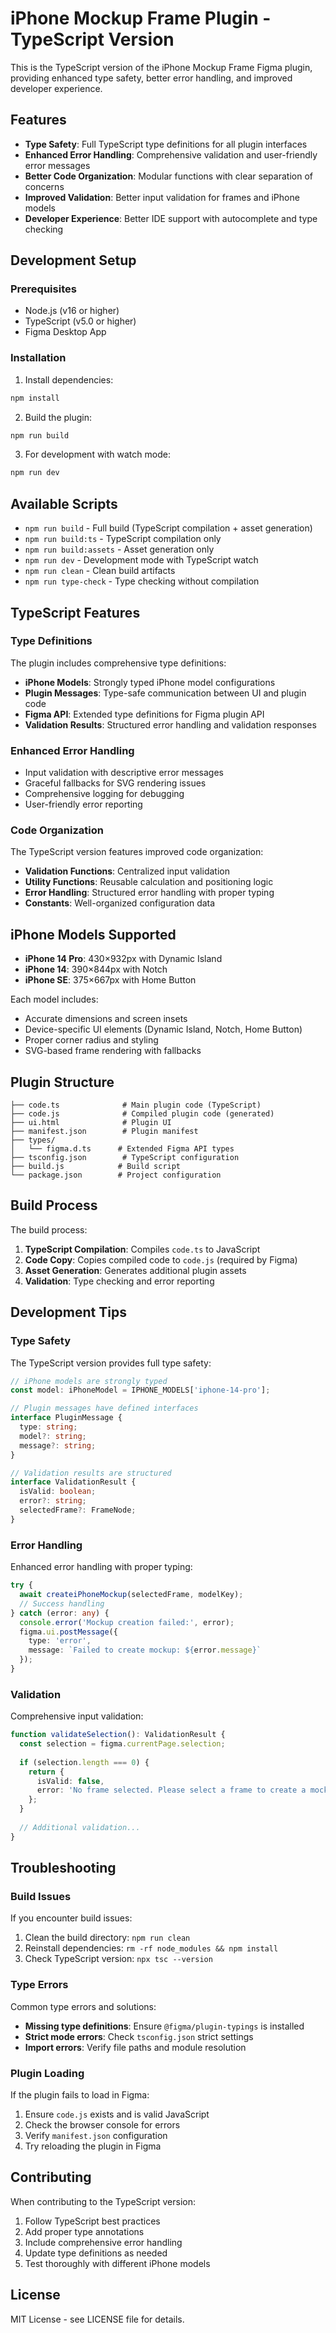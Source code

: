 # iPhone Mockup Frame Plugin - TypeScript Version

This is the TypeScript version of the iPhone Mockup Frame Figma plugin, providing enhanced type safety, better error handling, and improved developer experience.

## Features

- **Type Safety**: Full TypeScript type definitions for all plugin interfaces
- **Enhanced Error Handling**: Comprehensive validation and user-friendly error messages
- **Better Code Organization**: Modular functions with clear separation of concerns
- **Improved Validation**: Better input validation for frames and iPhone models
- **Developer Experience**: Better IDE support with autocomplete and type checking

## Development Setup

### Prerequisites

- Node.js (v16 or higher)
- TypeScript (v5.0 or higher)
- Figma Desktop App

### Installation

1. Install dependencies:
```bash
npm install
```

2. Build the plugin:
```bash
npm run build
```

3. For development with watch mode:
```bash
npm run dev
```

## Available Scripts

- `npm run build` - Full build (TypeScript compilation + asset generation)
- `npm run build:ts` - TypeScript compilation only
- `npm run build:assets` - Asset generation only
- `npm run dev` - Development mode with TypeScript watch
- `npm run clean` - Clean build artifacts
- `npm run type-check` - Type checking without compilation

## TypeScript Features

### Type Definitions

The plugin includes comprehensive type definitions:

- **iPhone Models**: Strongly typed iPhone model configurations
- **Plugin Messages**: Type-safe communication between UI and plugin code
- **Figma API**: Extended type definitions for Figma plugin API
- **Validation Results**: Structured error handling and validation responses

### Enhanced Error Handling

- Input validation with descriptive error messages
- Graceful fallbacks for SVG rendering issues
- Comprehensive logging for debugging
- User-friendly error reporting

### Code Organization

The TypeScript version features improved code organization:

- **Validation Functions**: Centralized input validation
- **Utility Functions**: Reusable calculation and positioning logic
- **Error Handling**: Structured error handling with proper typing
- **Constants**: Well-organized configuration data

## iPhone Models Supported

- **iPhone 14 Pro**: 430×932px with Dynamic Island
- **iPhone 14**: 390×844px with Notch
- **iPhone SE**: 375×667px with Home Button

Each model includes:
- Accurate dimensions and screen insets
- Device-specific UI elements (Dynamic Island, Notch, Home Button)
- Proper corner radius and styling
- SVG-based frame rendering with fallbacks

## Plugin Structure

```
├── code.ts              # Main plugin code (TypeScript)
├── code.js              # Compiled plugin code (generated)
├── ui.html              # Plugin UI
├── manifest.json        # Plugin manifest
├── types/
│   └── figma.d.ts      # Extended Figma API types
├── tsconfig.json        # TypeScript configuration
├── build.js            # Build script
└── package.json        # Project configuration
```

## Build Process

The build process:

1. **TypeScript Compilation**: Compiles `code.ts` to JavaScript
2. **Code Copy**: Copies compiled code to `code.js` (required by Figma)
3. **Asset Generation**: Generates additional plugin assets
4. **Validation**: Type checking and error reporting

## Development Tips

### Type Safety

The TypeScript version provides full type safety:

```typescript
// iPhone models are strongly typed
const model: iPhoneModel = IPHONE_MODELS['iphone-14-pro'];

// Plugin messages have defined interfaces
interface PluginMessage {
  type: string;
  model?: string;
  message?: string;
}

// Validation results are structured
interface ValidationResult {
  isValid: boolean;
  error?: string;
  selectedFrame?: FrameNode;
}
```

### Error Handling

Enhanced error handling with proper typing:

```typescript
try {
  await createiPhoneMockup(selectedFrame, modelKey);
  // Success handling
} catch (error: any) {
  console.error('Mockup creation failed:', error);
  figma.ui.postMessage({ 
    type: 'error', 
    message: `Failed to create mockup: ${error.message}` 
  });
}
```

### Validation

Comprehensive input validation:

```typescript
function validateSelection(): ValidationResult {
  const selection = figma.currentPage.selection;
  
  if (selection.length === 0) {
    return {
      isValid: false,
      error: 'No frame selected. Please select a frame to create a mockup.'
    };
  }
  
  // Additional validation...
}
```

## Troubleshooting

### Build Issues

If you encounter build issues:

1. Clean the build directory: `npm run clean`
2. Reinstall dependencies: `rm -rf node_modules && npm install`
3. Check TypeScript version: `npx tsc --version`

### Type Errors

Common type errors and solutions:

- **Missing type definitions**: Ensure `@figma/plugin-typings` is installed
- **Strict mode errors**: Check `tsconfig.json` strict settings
- **Import errors**: Verify file paths and module resolution

### Plugin Loading

If the plugin fails to load in Figma:

1. Ensure `code.js` exists and is valid JavaScript
2. Check the browser console for errors
3. Verify `manifest.json` configuration
4. Try reloading the plugin in Figma

## Contributing

When contributing to the TypeScript version:

1. Follow TypeScript best practices
2. Add proper type annotations
3. Include comprehensive error handling
4. Update type definitions as needed
5. Test thoroughly with different iPhone models

## License

MIT License - see LICENSE file for details.